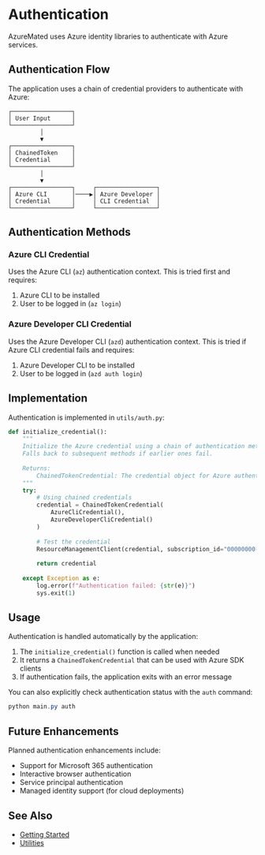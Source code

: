# Authentication

AzureMated uses Azure identity libraries to authenticate with Azure services.

## Authentication Flow

The application uses a chain of credential providers to authenticate with Azure:

```
┌─────────────────┐
│ User Input      │
└─────────────────┘
         │
         ▼
┌─────────────────┐
│ ChainedToken    │
│ Credential      │
└─────────────────┘
         │
         ▼
┌─────────────────┐     ┌─────────────────┐
│ Azure CLI       │────▶│ Azure Developer │
│ Credential      │     │ CLI Credential  │
└─────────────────┘     └─────────────────┘
```

## Authentication Methods

### Azure CLI Credential

Uses the Azure CLI (`az`) authentication context. This is tried first and requires:

1. Azure CLI to be installed
2. User to be logged in (`az login`)

### Azure Developer CLI Credential

Uses the Azure Developer CLI (`azd`) authentication context. This is tried if Azure CLI credential fails and requires:

1. Azure Developer CLI to be installed
2. User to be logged in (`azd auth login`)

## Implementation

Authentication is implemented in `utils/auth.py`:

```python
def initialize_credential():
    """
    Initialize the Azure credential using a chain of authentication methods.
    Falls back to subsequent methods if earlier ones fail.
    
    Returns:
        ChainedTokenCredential: The credential object for Azure authentication
    """
    try:
        # Using chained credentials
        credential = ChainedTokenCredential(
            AzureCliCredential(),
            AzureDeveloperCliCredential()
        )
        
        # Test the credential
        ResourceManagementClient(credential, subscription_id="00000000-0000-0000-0000-000000000000")
        
        return credential
        
    except Exception as e:
        log.error(f"Authentication failed: {str(e)}")
        sys.exit(1)
```

## Usage

Authentication is handled automatically by the application:

1. The `initialize_credential()` function is called when needed
2. It returns a `ChainedTokenCredential` that can be used with Azure SDK clients
3. If authentication fails, the application exits with an error message

You can also explicitly check authentication status with the `auth` command:

```powershell
python main.py auth
```

## Future Enhancements

Planned authentication enhancements include:

- Support for Microsoft 365 authentication
- Interactive browser authentication
- Service principal authentication
- Managed identity support (for cloud deployments)

## See Also

- [Getting Started](getting-started.md)
- [Utilities](utilities.md)
